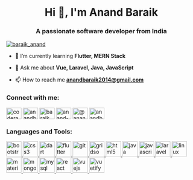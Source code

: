 <h1 align="center">Hi 👋, I'm Anand Baraik</h1>
<h3 align="center">A passionate software developer from India</h3>

<p align="left"> <a href="https://twitter.com/baraik_anand" target="blank"><img src="https://img.shields.io/twitter/follow/baraik_anand?logo=twitter&style=for-the-badge" alt="baraik_anand" /></a> </p>

- 🌱 I’m currently learning **Flutter, MERN Stack**

- 💬 Ask me about **Vue, Laravel, Java, JavaScript**

- 📫 How to reach me **anandbaraik2014@gmail.com**

<h3 align="left">Connect with me:</h3>
<p align="left">
<a href="https://codepen.io/coderanand" target="blank"><img align="center" src="https://cdn.jsdelivr.net/npm/simple-icons@3.0.1/icons/codepen.svg" alt="coderanand" height="30" width="40" /></a>
<a href="https://dev.to/anandbaraik" target="blank"><img align="center" src="https://cdn.jsdelivr.net/npm/simple-icons@3.0.1/icons/dev-dot-to.svg" alt="anandbaraik" height="30" width="40" /></a>
<a href="https://twitter.com/baraik_anand" target="blank"><img align="center" src="https://cdn.jsdelivr.net/npm/simple-icons@3.0.1/icons/twitter.svg" alt="baraik_anand" height="30" width="40" /></a>
<a href="https://linkedin.com/in/anand-baraik" target="blank"><img align="center" src="https://cdn.jsdelivr.net/npm/simple-icons@3.0.1/icons/linkedin.svg" alt="anand-baraik" height="30" width="40" /></a>
<a href="https://medium.com/@Anand__babu" target="blank"><img align="center" src="https://cdn.jsdelivr.net/npm/simple-icons@3.0.1/icons/medium.svg" alt="@anand__babu" height="30" width="40" /></a>
<a href="https://auth.geeksforgeeks.org/user/anandbaraik" target="blank"><img align="center" src="https://cdn.jsdelivr.net/npm/simple-icons@3.0.1/icons/geeksforgeeks.svg" alt="anandbaraik" height="30" width="40" /></a>
</p>

<h3 align="left">Languages and Tools:</h3>
<p align="left"> <a href="https://getbootstrap.com" target="_blank"> <img src="https://devicons.github.io/devicon/devicon.git/icons/bootstrap/bootstrap-plain.svg" alt="bootstrap" width="40" height="40"/> </a> <a href="https://www.w3schools.com/css/" target="_blank"> <img src="https://devicons.github.io/devicon/devicon.git/icons/css3/css3-original-wordmark.svg" alt="css3" width="40" height="40"/> </a> <a href="https://dart.dev" target="_blank"> <img src="https://www.vectorlogo.zone/logos/dartlang/dartlang-icon.svg" alt="dart" width="40" height="40"/> </a> <a href="https://flutter.dev" target="_blank"> <img src="https://www.vectorlogo.zone/logos/flutterio/flutterio-icon.svg" alt="flutter" width="40" height="40"/> </a> <a href="https://git-scm.com/" target="_blank"> <img src="https://www.vectorlogo.zone/logos/git-scm/git-scm-icon.svg" alt="git" width="40" height="40"/> </a> <a href="https://gridsome.org/" target="_blank"> <img src="https://www.vectorlogo.zone/logos/gridsome/gridsome-icon.svg" alt="gridsome" width="40" height="40"/> </a> <a href="https://www.w3.org/html/" target="_blank"> <img src="https://devicons.github.io/devicon/devicon.git/icons/html5/html5-original-wordmark.svg" alt="html5" width="40" height="40"/> </a> <a href="https://www.java.com" target="_blank"> <img src="https://devicons.github.io/devicon/devicon.git/icons/java/java-original-wordmark.svg" alt="java" width="40" height="40"/> </a> <a href="https://developer.mozilla.org/en-US/docs/Web/JavaScript" target="_blank"> <img src="https://devicons.github.io/devicon/devicon.git/icons/javascript/javascript-original.svg" alt="javascript" width="40" height="40"/> </a> <a href="https://laravel.com/" target="_blank"> <img src="https://devicons.github.io/devicon/devicon.git/icons/laravel/laravel-plain-wordmark.svg" alt="laravel" width="40" height="40"/> </a> <a href="https://www.linux.org/" target="_blank"> <img src="https://devicons.github.io/devicon/devicon.git/icons/linux/linux-original.svg" alt="linux" width="40" height="40"/> </a> <a href="https://materializecss.com/" target="_blank"> <img src="https://raw.githubusercontent.com/prplx/svg-logos/5585531d45d294869c4eaab4d7cf2e9c167710a9/svg/materialize.svg" alt="materialize" width="40" height="40"/> </a> <a href="https://www.mongodb.com/" target="_blank"> <img src="https://devicons.github.io/devicon/devicon.git/icons/mongodb/mongodb-original-wordmark.svg" alt="mongodb" width="40" height="40"/> </a> <a href="https://www.mysql.com/" target="_blank"> <img src="https://devicons.github.io/devicon/devicon.git/icons/mysql/mysql-original-wordmark.svg" alt="mysql" width="40" height="40"/> </a> <a href="https://reactjs.org/" target="_blank"> <img src="https://devicons.github.io/devicon/devicon.git/icons/react/react-original-wordmark.svg" alt="react" width="40" height="40"/> </a> <a href="https://vuejs.org/" target="_blank"> <img src="https://devicons.github.io/devicon/devicon.git/icons/vuejs/vuejs-original-wordmark.svg" alt="vuejs" width="40" height="40"/> </a> <a href="https://vuetifyjs.com/en/" target="_blank"> <img src="https://bestofjs.org/logos/vuetify.svg" alt="vuetify" width="40" height="40"/> </a> </p>
